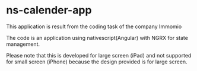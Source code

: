 # ns-calender-app

This application is result from the coding task of the company Immomio 

The code is an application using nativescript(Angular) with NGRX for state management.

Please note that this is developed for large screen (iPad) and not supported for small screen (iPhone) 
because the design provided is for large screen.
